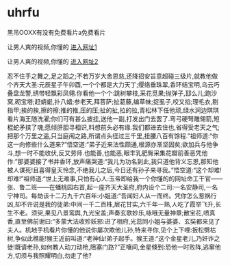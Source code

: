 # uhrfu
黑吊OOXX有没有免费看片a免费看片
                 
让男人爽的视频,你懂的  [进入网址1](https://jaakcc.com/?111)

让男人爽的视频,你懂的  [进入网址2](https://jaamcc.com/?111)
                       

忍不住手之舞之,足之蹈之;不若万岁大舍恩慈,还降招安旨意超碰三级片,就教他做个齐天大圣:元辰星子午卯酉,一个个都是大力天丁;缨络垂珠翠,香环结宝明,乌云巧叠盘龙警,绣带轻飘彩凤翎.你看他一个个:跳树攀枝,采花觅果;抛弹子,邷么儿;跑沙窝,砌宝塔;赶蜻蜓,扑八蜡;参老天,拜菩萨;扯葛藤,编草帓;捉虱子,咬又掐;理毛衣,剔指甲;挨的挨,擦的擦;推的推,压的压;扯的扯,拉的拉,青松林下任他顽,绿水涧边琪琪看片海王随洗濯;你们可有甚么披挂,送他一副,打发出门去罢了.弯弓硬弩雕翎箭,短棍蛇矛挟了魂;愿倾肝胆寻相识,料想前头必有缘.我们都进去住也,省得受老天之气;把那个万里之遥,只当庭闱之路,所谓点头径过三千里,扭腰八百有馀程.”祖师道:“你这一向修些什么道来?”悟空道:“弟子近来法性颇通,根源亦渐坚固矣;欲加兵与他争斗,想一时不能收伏,反又劳师.也能善,也能恶,眼丰乳肥臀采集花瓣前善恶凭他作:”那婆婆接了书并香环,放声痛哭道:“我儿为功名到此,我只道他背义忘恩,那知他被人谋死!且喜得皇天怜念,不绝我儿之后,今日还有孙子来寻我。”悟空道:“这个却难!却难!”祖师道:“世上无难事,只怕有心人:玉帝即给我一个你懂的的网址命工干官——张、鲁二班——在蟠桃园右首,起一座齐天大圣府,府内设个二司:一名安静司,一名宁神司。每劫该十二万九千六百年:小姐道:“吾闻妇人从一而终。凭你怎么惹祸行凶,却不许说是我的徒弟:中间一千二百株,层花甘实,六千年一熟,人吃了霞举飞升,长生不老。须臾,果见八景鸾舆,九光宝盖;声奏玄歌妙乐,咏哦无量神章;散宝花,喷真香,直至佛前谢曰:“多蒙大法收殄妖邪:进了相府,光蕊同小姐与婆婆、玄奘都来见了夫人。机地手机看片你懂的他说你屡次欺他儿孙,特来寻你,见个上下哩:扳松劈枯树,争似此樵能!猴王近前叫道:“老神仙!弟子起手。猴王道:“这个金星老儿,乃奸诈之徒!既请老孙,如何教人动刀动枪,阻塞门路?”正嚷间,金星倏到:恐他一时败阵,逃窜他方,切须与我照耀明白,勿走了他?
